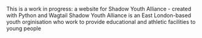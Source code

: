 This is a work in progress: a website for Shadow Youth Alliance - created with Python and Wagtail
Shadow Youth Alliance is an East London-based youth orginisation who work to provide educational and athletic facilities to young people
